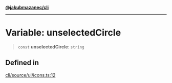 [**@jakubmazanec/cli**](../../../README.md)

---

# Variable: unselectedCircle

> `const` **unselectedCircle**: `string`

## Defined in

[cli/source/ui/icons.ts:12](https://github.com/jakubmazanec/tools/blob/0633c96618f3c6692ade528aee0f27ac091468a5/packages/cli/source/ui/icons.ts#L12)
